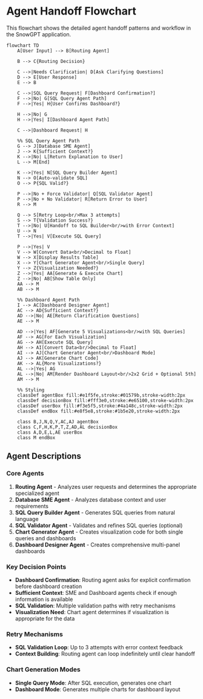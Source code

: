 # Agent Handoff Flowchart

This flowchart shows the detailed agent handoff patterns and workflow in the SnowGPT application.

```mermaid
flowchart TD
    A[User Input] --> B[Routing Agent]
    
    B --> C{Routing Decision}
    
    C -->|Needs Clarification| D[Ask Clarifying Questions]
    D --> E[User Response]
    E --> B
    
    C -->|SQL Query Request| F[Dashboard Confirmation?]
    F -->|No| G[SQL Query Agent Path]
    F -->|Yes| H{User Confirms Dashboard?}
    
    H -->|No| G
    H -->|Yes| I[Dashboard Agent Path]
    
    C -->|Dashboard Request| H
    
    %% SQL Query Agent Path
    G --> J[Database SME Agent]
    J --> K{Sufficient Context?}
    K -->|No| L[Return Explanation to User]
    L --> M[End]
    
    K -->|Yes| N[SQL Query Builder Agent]
    N --> O[Auto-validate SQL]
    O --> P{SQL Valid?}
    
    P -->|No + Force Validator| Q[SQL Validator Agent]
    P -->|No + No Validator| R[Return Error to User]
    R --> M
    
    Q --> S[Retry Loop<br/>Max 3 attempts]
    S --> T{Validation Success?}
    T -->|No| U[Handoff to SQL Builder<br/>with Error Context]
    U --> N
    T -->|Yes| V[Execute SQL Query]
    
    P -->|Yes| V
    V --> W[Convert Data<br/>Decimal to Float]
    W --> X[Display Results Table]
    X --> Y[Chart Generator Agent<br/>Single Query]
    Y --> Z{Visualization Needed?}
    Z -->|Yes| AA[Generate & Execute Chart]
    Z -->|No| AB[Show Table Only]
    AA --> M
    AB --> M
    
    %% Dashboard Agent Path
    I --> AC[Dashboard Designer Agent]
    AC --> AD{Sufficient Context?}
    AD -->|No| AE[Return Clarification Questions]
    AE --> M
    
    AD -->|Yes| AF[Generate 5 Visualizations<br/>with SQL Queries]
    AF --> AG[For Each Visualization]
    AG --> AH[Execute SQL Query]
    AH --> AI[Convert Data<br/>Decimal to Float]
    AI --> AJ[Chart Generator Agent<br/>Dashboard Mode]
    AJ --> AK[Generate Chart Code]
    AK --> AL{More Visualizations?}
    AL -->|Yes| AG
    AL -->|No| AM[Render Dashboard Layout<br/>2x2 Grid + Optional 5th]
    AM --> M
    
    %% Styling
    classDef agentBox fill:#e1f5fe,stroke:#01579b,stroke-width:2px
    classDef decisionBox fill:#fff3e0,stroke:#e65100,stroke-width:2px
    classDef userBox fill:#f3e5f5,stroke:#4a148c,stroke-width:2px
    classDef endBox fill:#e8f5e8,stroke:#1b5e20,stroke-width:2px
    
    class B,J,N,Q,Y,AC,AJ agentBox
    class C,F,H,K,P,T,Z,AD,AL decisionBox
    class A,D,E,L,AE userBox
    class M endBox
```

## Agent Descriptions

### Core Agents

1. **Routing Agent** - Analyzes user requests and determines the appropriate specialized agent
2. **Database SME Agent** - Analyzes database context and user requirements
3. **SQL Query Builder Agent** - Generates SQL queries from natural language
4. **SQL Validator Agent** - Validates and refines SQL queries (optional)
5. **Chart Generator Agent** - Creates visualization code for both single queries and dashboards
6. **Dashboard Designer Agent** - Creates comprehensive multi-panel dashboards

### Key Decision Points

- **Dashboard Confirmation**: Routing agent asks for explicit confirmation before dashboard creation
- **Sufficient Context**: SME and Dashboard agents check if enough information is available
- **SQL Validation**: Multiple validation paths with retry mechanisms
- **Visualization Need**: Chart agent determines if visualization is appropriate for the data

### Retry Mechanisms

- **SQL Validation Loop**: Up to 3 attempts with error context feedback
- **Context Building**: Routing agent can loop indefinitely until clear handoff

### Chart Generation Modes

- **Single Query Mode**: After SQL execution, generates one chart
- **Dashboard Mode**: Generates multiple charts for dashboard layout